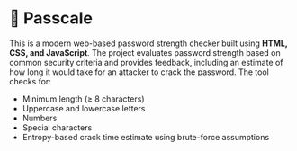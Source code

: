 # 🔐 Passcale
This is a modern web-based password strength checker built using **HTML, CSS, and JavaScript**. 
The project evaluates password strength based on common security criteria and provides feedback, including an estimate of how long it would take for an attacker to crack the password.
The tool checks for:
- Minimum length (≥ 8 characters)
- Uppercase and lowercase letters
- Numbers
- Special characters
- Entropy-based crack time estimate using brute-force assumptions
